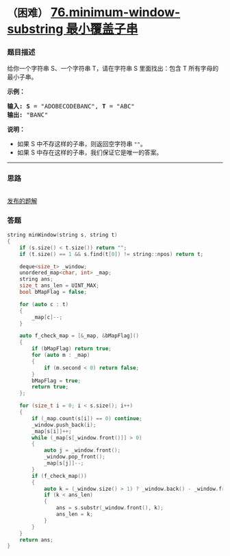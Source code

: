 # `（困难）` [76.minimum-window-substring 最小覆盖子串](https://leetcode-cn.com/problems/minimum-window-substring/)

### 题目描述
<p>给你一个字符串 S、一个字符串 T，请在字符串 S 里面找出：包含 T 所有字母的最小子串。</p>

<p><strong>示例：</strong></p>

<pre><strong>输入: S</strong> = "ADOBECODEBANC", <strong>T</strong> = "ABC"
<strong>输出:</strong> "BANC"</pre>

<p><strong>说明：</strong></p>

<ul>
	<li>如果 S 中不存这样的子串，则返回空字符串 <code>""</code>。</li>
	<li>如果 S 中存在这样的子串，我们保证它是唯一的答案。</li>
</ul>


---
### 思路
```
```

[发布的题解](https://leetcode-cn.com/problems/minimum-window-substring/solution/76-by-ikaruga/)

### 答题
``` C++
string minWindow(string s, string t) 
{
	if (s.size() < t.size()) return "";
	if (t.size() == 1 && s.find(t[0]) != string::npos) return t;

	deque<size_t> _window;
	unordered_map<char, int> _map;
	string ans;
	size_t ans_len = UINT_MAX;
	bool bMapFlag = false;

	for (auto c : t)
	{
		_map[c]--;
	}

	auto f_check_map = [&_map, &bMapFlag]()
	{
		if (bMapFlag) return true;
		for (auto m : _map)
		{
			if (m.second < 0) return false;
		}
		bMapFlag = true;
		return true;
	};

	for (size_t i = 0; i < s.size(); i++)
	{
		if (_map.count(s[i]) == 0) continue;
		_window.push_back(i);
		_map[s[i]]++;
		while (_map[s[_window.front()]] > 0)
		{
			auto j = _window.front();
			_window.pop_front();
			_map[s[j]]--;
		}
		if (f_check_map())
		{
			auto k = (_window.size() > 1) ? _window.back() - _window.front() + 1 : UINT_MAX;
			if (k < ans_len)
			{
				ans = s.substr(_window.front(), k);
				ans_len = k;
			}
		}
	}
	return ans;
}
```

